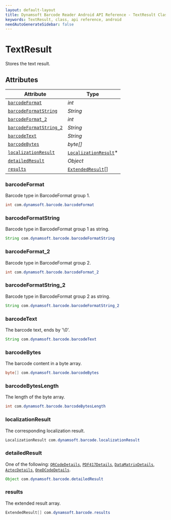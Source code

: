 ```yaml
---
layout: default-layout
title: Dynamsoft Barcode Reader Android API Reference - TextResult Class
keywords: TextResult, class, api reference, android
needAutoGenerateSidebar: false
---
```



# TextResult
Stores the text result.
  

## Attributes
  
| Attribute | Type |
|---------- | ---- |
| [`barcodeFormat`](#barcodeformat) | *int* |
| [`barcodeFormatString`](#barcodeformatstring) | *String* |
| [`barcodeFormat_2`](#barcodeformat_2) | *int* |
| [`barcodeFormatString_2`](#barcodeformatstring_2) | *String* |
| [`barcodeText`](#barcodetext) | *String* |
| [`barcodeBytes`](#barcodebytes) | *byte\[\]* |
| [`localizationResult`](#localizationresult) | [`LocalizationResult`](LocalizationResult.md)\* |
| [`detailedResult`](#detailedresult) | *Object* |
| [`results`](#results) | [`ExtendedResult`](ExtendedResult.md)\[\] |


### barcodeFormat
Barcode type in BarcodeFormat group 1.
```java
int com.dynamsoft.barcode.barcodeFormat
```

### barcodeFormatString
Barcode type in BarcodeFormat group 1 as string.
```java
String com.dynamsoft.barcode.barcodeFormatString
```

### barcodeFormat_2
Barcode type in BarcodeFormat group 2.
```java
int com.dynamsoft.barcode.barcodeFormat_2
```

### barcodeFormatString_2
Barcode type in BarcodeFormat group 2 as string.
```java
String com.dynamsoft.barcode.barcodeFormatString_2
```

### barcodeText
The barcode text, ends by '\0'.
```java
String com.dynamsoft.barcode.barcodeText
```

### barcodeBytes
The barcode content in a byte array.
```java
byte[] com.dynamsoft.barcode.barcodeBytes
```

### barcodeBytesLength
The length of the byte array.
```java
int com.dynamsoft.barcode.barcodeBytesLength
```

### localizationResult
The corresponding localization result.
```java
LocalizationResult com.dynamsoft.barcode.localizationResult
```

### detailedResult
One of the following: [`QRCodeDetails`](QRCodeDetails.md), [`PDF417Details`](PDF417Details.md), [`DataMatrixDetails`](DataMatrixDetails.md), [`AztecDetails`](AztecDetails.md), [`OneDCodeDetails`](OneDCodeDetails.md).
```java
Object com.dynamsoft.barcode.detailedResult
```

### results
The extended result array.
```java
ExtendedResult[] com.dynamsoft.barcode.results
```
